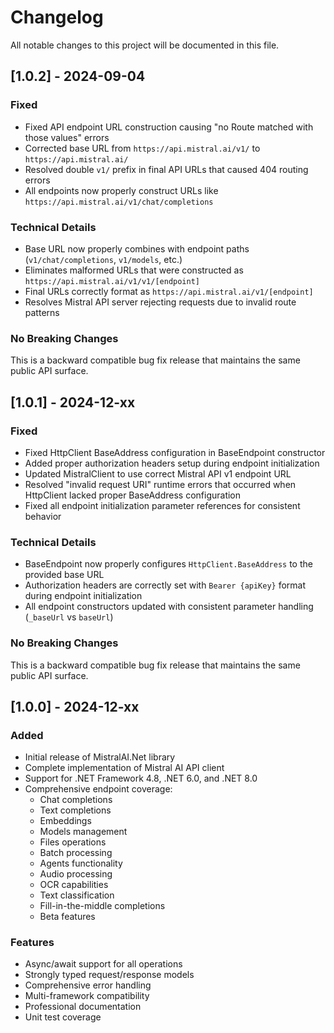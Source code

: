 # Changelog

All notable changes to this project will be documented in this file.

## [1.0.2] - 2024-09-04

### Fixed
- Fixed API endpoint URL construction causing "no Route matched with those values" errors
- Corrected base URL from `https://api.mistral.ai/v1/` to `https://api.mistral.ai/`
- Resolved double `v1/` prefix in final API URLs that caused 404 routing errors
- All endpoints now properly construct URLs like `https://api.mistral.ai/v1/chat/completions`

### Technical Details
- Base URL now properly combines with endpoint paths (`v1/chat/completions`, `v1/models`, etc.)
- Eliminates malformed URLs that were constructed as `https://api.mistral.ai/v1/v1/[endpoint]`
- Final URLs correctly format as `https://api.mistral.ai/v1/[endpoint]`
- Resolves Mistral API server rejecting requests due to invalid route patterns

### No Breaking Changes
This is a backward compatible bug fix release that maintains the same public API surface.

## [1.0.1] - 2024-12-xx

### Fixed
- Fixed HttpClient BaseAddress configuration in BaseEndpoint constructor
- Added proper authorization headers setup during endpoint initialization
- Updated MistralClient to use correct Mistral API v1 endpoint URL
- Resolved "invalid request URI" runtime errors that occurred when HttpClient lacked proper BaseAddress configuration
- Fixed all endpoint initialization parameter references for consistent behavior

### Technical Details
- BaseEndpoint now properly configures `HttpClient.BaseAddress` to the provided base URL
- Authorization headers are correctly set with `Bearer {apiKey}` format during endpoint initialization
- All endpoint constructors updated with consistent parameter handling (`_baseUrl` vs `baseUrl`)

### No Breaking Changes
This is a backward compatible bug fix release that maintains the same public API surface.

## [1.0.0] - 2024-12-xx

### Added
- Initial release of MistralAI.Net library
- Complete implementation of Mistral AI API client
- Support for .NET Framework 4.8, .NET 6.0, and .NET 8.0
- Comprehensive endpoint coverage:
  - Chat completions
  - Text completions  
  - Embeddings
  - Models management
  - Files operations
  - Batch processing
  - Agents functionality
  - Audio processing
  - OCR capabilities
  - Text classification
  - Fill-in-the-middle completions
  - Beta features

### Features
- Async/await support for all operations
- Strongly typed request/response models
- Comprehensive error handling
- Multi-framework compatibility
- Professional documentation
- Unit test coverage
